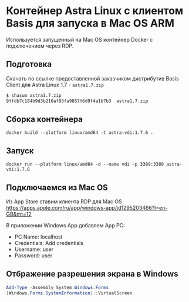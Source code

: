 # Контейнер Astra Linux с клиентом Basis для запуска в Mac OS ARM

Используется запущенный на Mac OS контейнер Docker с подключением через RDP.

## Подготовка

Скачать по ссылке предоставленной заказчиком дистрибутив Basis Client для Astra Linux 1.7 - `astra1.7.zip`

```bash
$ shasum astra1.7.zip
9ffdb7c184b9d3b210af93fa9857f6d9f4a1b7b3  astra1.7.zip
```

## Сборка контейнера

`docker build --platform linux/amd64 -t astra-vdi:1.7.6 .`

## Запуск

`docker run --platform linux/amd64 -d --name vdi -p 3389:3389 astra-vdi:1.7.6`

## Подключаемся из Mac OS

Из App Store ставим клиента RDP для Mac OS https://apps.apple.com/ru/app/windows-app/id1295203466?l=en-GB&mt=12

В приложении Windows App добавяем App PC:

* PC Name: localhost
* Credentials: Add credentials
* Username: user
* Password: user

## Отбражение разрешения экрана в Windows

```PowerShell
Add-Type -Assembly System.Windows.Forms
[Windows.Forms.SystemInformation]::VirtualScreen
```
